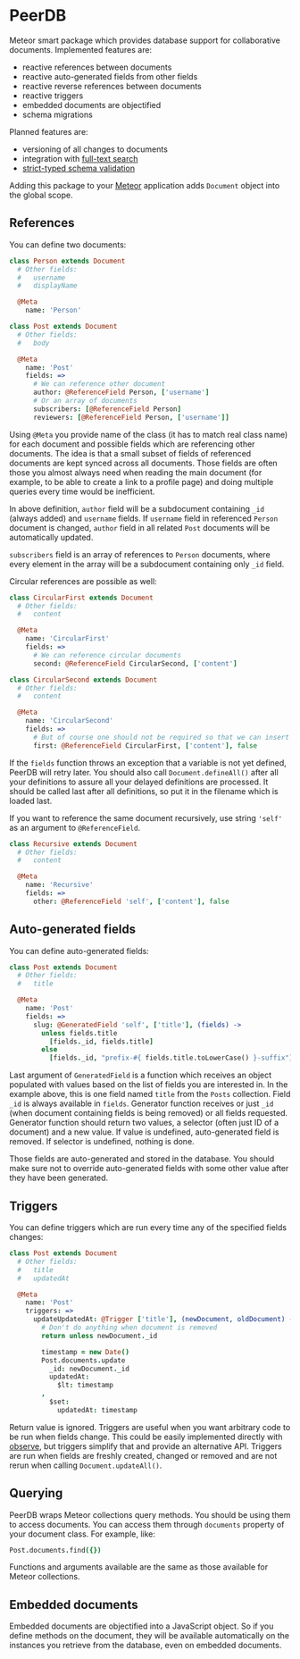 PeerDB
======

Meteor smart package which provides database support for collaborative documents. Implemented features are:
 * reactive references between documents
 * reactive auto-generated fields from other fields
 * reactive reverse references between documents
 * reactive triggers
 * embedded documents are objectified
 * schema migrations

Planned features are:
 * versioning of all changes to documents
 * integration with [full-text search](http://www.elasticsearch.org/)
 * [strict-typed schema validation](https://github.com/balderdashy/anchor)

Adding this package to your [Meteor](http://www.meteor.com/) application adds `Document` object into the global scope.

References
----------

You can define two documents:

```coffee
class Person extends Document
  # Other fields:
  #   username
  #   displayName

  @Meta
    name: 'Person'

class Post extends Document
  # Other fields:
  #   body

  @Meta
    name: 'Post'
    fields: =>
      # We can reference other document
      author: @ReferenceField Person, ['username']
      # Or an array of documents
      subscribers: [@ReferenceField Person]
      reviewers: [@ReferenceField Person, ['username']]
```

Using `@Meta` you provide name of the class (it has to match real class name) for each document and
possible fields which are referencing other documents. The idea is that a small subset of fields
of referenced documents are kept synced across all documents. Those fields are often those you
almost always need when reading the main document (for example, to be able to create a link to
a profile page) and doing multiple queries every time would be inefficient.

In above definition, `author` field will be a subdocument containing `_id` (always added) and `username`
fields. If `username` field in referenced `Person` document is changed, `author` field in all related
`Post` documents will be automatically updated.

`subscribers` field is an array of references to `Person` documents, where every element in the array will
be a subdocument containing only `_id` field.

Circular references are possible as well:

```coffee
class CircularFirst extends Document
  # Other fields:
  #   content

  @Meta
    name: 'CircularFirst'
    fields: =>
      # We can reference circular documents
      second: @ReferenceField CircularSecond, ['content']

class CircularSecond extends Document
  # Other fields:
  #   content

  @Meta
    name: 'CircularSecond'
    fields: =>
      # But of course one should not be required so that we can insert without warnings
      first: @ReferenceField CircularFirst, ['content'], false
```

If the `fields` function throws an exception that a variable is not yet defined, PeerDB will retry later. You should
also call `Document.defineAll()` after all your definitions to assure all your delayed definitions are
processed. It should be called last after all definitions, so put it in the filename which is loaded last.

If you want to reference the same document recursively, use string `'self'` as an argument to `@ReferenceField`.

```coffee
class Recursive extends Document
  # Other fields:
  #   content

  @Meta
    name: 'Recursive'
    fields: =>
      other: @ReferenceField 'self', ['content'], false
```

Auto-generated fields
---------------------

You can define auto-generated fields:

```coffee
class Post extends Document
  # Other fields:
  #   title

  @Meta
    name: 'Post'
    fields: =>
      slug: @GeneratedField 'self', ['title'], (fields) ->
        unless fields.title
          [fields._id, fields.title]
        else
          [fields._id, "prefix-#{ fields.title.toLowerCase() }-suffix"]
```

Last argument of `GeneratedField` is a function which receives an object populated with values based on the list of
fields you are interested in. In the example above, this is one field named `title` from the `Posts` collection. Field
`_id` is always available in `fields`. Generator function receives or just `_id` (when document containing fields is being
removed) or all fields requested. Generator function should return two values, a selector (often just ID of a document)
and a new value. If value is undefined, auto-generated field is removed. If selector is undefined, nothing is done.

Those fields are auto-generated and stored in the database. You should make sure not to override auto-generated
fields with some other value after they have been generated.

Triggers
--------

You can define triggers which are run every time any of the specified fields changes:

```coffee
class Post extends Document
  # Other fields:
  #   title
  #   updatedAt

  @Meta
    name: 'Post'
    triggers: =>
      updateUpdatedAt: @Trigger ['title'], (newDocument, oldDocument) ->
        # Don't do anything when document is removed
        return unless newDocument._id

        timestamp = new Date()
        Post.documents.update
          _id: newDocument._id
          updatedAt:
            $lt: timestamp
        ,
          $set:
            updatedAt: timestamp
```

Return value is ignored. Triggers are useful when you want arbitrary code to be run when fields change.
This could be easily implemented directly with [observe](http://docs.meteor.com/#observe), but triggers
simplify that and provide an alternative API. Triggers are run when fields are freshly created, changed
or removed and are not rerun when calling `Document.updateAll()`.

Querying
--------

PeerDB wraps Meteor collections query methods. You should be using them to access documents. You can access them through
`documents` property of your document class. For example, like:

```coffee
Post.documents.find({})
```

Functions and arguments available are the same as those available for Meteor collections.

Embedded documents
------------------

Embedded documents are objectified into a JavaScript object. So if you define methods on the document, they will be
available automatically on the instances you retrieve from the database, even on embedded documents.

